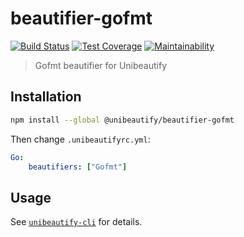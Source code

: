 # beautifier-gofmt

[![Build Status](https://travis-ci.com/Unibeautify/beautifier-gofmt.svg?branch=master)](https://travis-ci.com/Unibeautify/beautifier-gofmt) [![Test Coverage](https://api.codeclimate.com/v1/badges/3f7db3914f5bfa780c54/test_coverage)](https://codeclimate.com/github/Unibeautify/beautifier-gofmt/test_coverage) [![Maintainability](https://api.codeclimate.com/v1/badges/3f7db3914f5bfa780c54/maintainability)](https://codeclimate.com/github/Unibeautify/beautifier-gofmt/maintainability)

> Gofmt beautifier for Unibeautify

## Installation

```bash
npm install --global @unibeautify/beautifier-gofmt
```

Then change `.unibeautifyrc.yml`:

```yaml
Go:
    beautifiers: ["Gofmt"]
```

## Usage

See [`unibeautify-cli`](https://github.com/Unibeautify/unibeautify-cli) for details.
